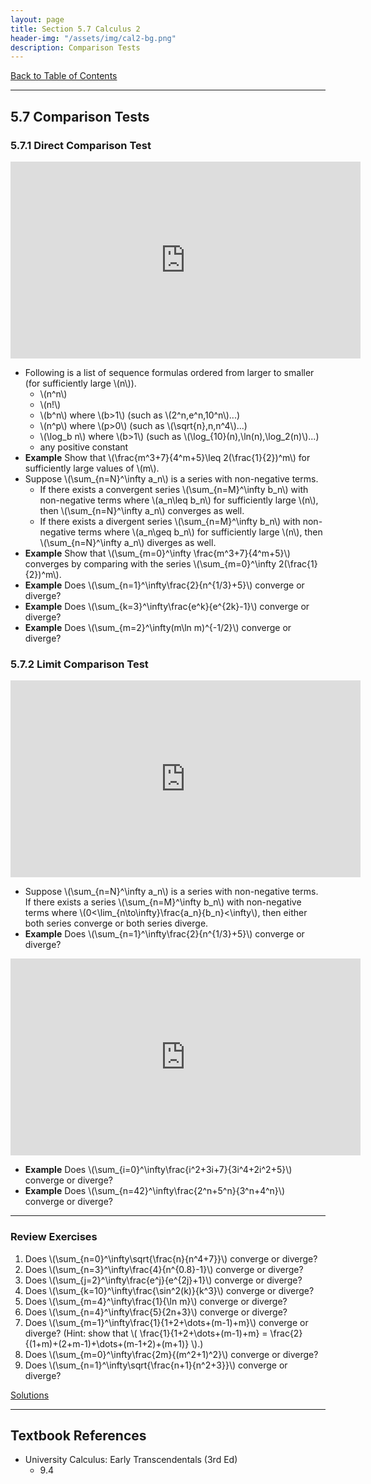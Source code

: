 ```yaml
---
layout: page
title: Section 5.7 Calculus 2
header-img: "/assets/img/cal2-bg.png"
description: Comparison Tests
---
```


[Back to Table of Contents](../..)

---

## 5.7 Comparison Tests

### 5.7.1 Direct Comparison Test

<iframe width="560" height="315" src="https://www.youtube.com/embed/2BrTpR7TqzA" frameborder="0" allowfullscreen></iframe>

- Following is a list of sequence formulas ordered from larger to
  smaller (for sufficiently large \\(n\\)).
    - \\(n^n\\)
    - \\(n!\\)
    - \\(b^n\\) where \\(b>1\\) (such as \\(2^n,e^n,10^n\\)...)
    - \\(n^p\\) where \\(p>0\\) (such as \\(\sqrt{n},n,n^4\\)...)
    - \\(\log_b n\\) where \\(b>1\\)
      (such as \\(\log_{10}(n),\ln(n),\log_2(n)\\)...)
    - any positive constant
- **Example**
  Show that \\(\frac{m^3+7}{4^m+5}\leq 2(\frac{1}{2})^m\\) for sufficiently
  large values of \\(m\\).
- Suppose \\(\sum_{n=N}^\infty a_n\\) is a series with non-negative terms.
    - If there exists a convergent series \\(\sum_{n=M}^\infty b_n\\)
      with non-negative terms where \\(a_n\leq b_n\\) for sufficiently
      large \\(n\\), then \\(\sum_{n=N}^\infty a_n\\) converges as well.
    - If there exists a divergent series \\(\sum_{n=M}^\infty b_n\\)
      with non-negative terms where \\(a_n\geq b_n\\) for sufficiently
      large \\(n\\), then \\(\sum_{n=N}^\infty a_n\\) diverges as well.
- **Example**
  Show that \\(\sum_{m=0}^\infty \frac{m^3+7}{4^m+5}\\) converges by
  comparing with the series \\(\sum_{m=0}^\infty 2(\frac{1}{2})^m\\).
- **Example**
  Does \\(\sum_{n=1}^\infty\frac{2}{n^{1/3}+5}\\) converge or diverge?
- **Example**
  Does \\(\sum_{k=3}^\infty\frac{e^k}{e^{2k}-1}\\) converge or diverge?
- **Example**
  Does \\(\sum_{m=2}^\infty(m\ln m)^{-1/2}\\) converge or diverge?


### 5.7.2 Limit Comparison Test

<iframe width="560" height="315" src="https://www.youtube.com/embed/CCi27WlXPF8" frameborder="0" allowfullscreen></iframe>

- Suppose \\(\sum_{n=N}^\infty a_n\\) is a series with non-negative terms.
  If there exists a series \\(\sum_{n=M}^\infty b_n\\)
  with non-negative terms where
  \\(0<\lim_{n\to\infty}\frac{a_n}{b_n}<\infty\\),
  then either both series converge or both series diverge.
- **Example**
  Does \\(\sum_{n=1}^\infty\frac{2}{n^{1/3}+5}\\) converge or diverge?

<iframe width="560" height="315" src="https://www.youtube.com/embed/Yu8mh9Px2R0" frameborder="0" allowfullscreen></iframe>

- **Example**
  Does \\(\sum_{i=0}^\infty\frac{i^2+3i+7}{3i^4+2i^2+5}\\) converge or diverge?
- **Example**
  Does \\(\sum_{n=42}^\infty\frac{2^n+5^n}{3^n+4^n}\\) converge or diverge?

---

### Review Exercises

1.  Does \\(\sum_{n=0}^\infty\sqrt{\frac{n}{n^4+7}}\\) converge or
    diverge?
1.  Does \\(\sum_{n=3}^\infty\frac{4}{n^{0.8}-1}\\) converge or
    diverge?
1.  Does \\(\sum_{j=2}^\infty\frac{e^j}{e^{2j}+1}\\) converge or diverge?
1.  Does \\(\sum_{k=10}^\infty\frac{\sin^2(k)}{k^3}\\) converge or diverge?
1.  Does \\(\sum_{m=4}^\infty\frac{1}{\ln m}\\) converge or diverge?
1.  Does \\(\sum_{n=4}^\infty\frac{5}{2n+3}\\) converge or diverge?
1.  Does \\(\sum_{m=1}^\infty\frac{1}{1+2+\dots+(m-1)+m}\\) converge or diverge?
    (Hint: show that \\(
      \frac{1}{1+2+\dots+(m-1)+m}
        =
      \frac{2}{(1+m)+(2+m-1)+\dots+(m-1+2)+(m+1)}
    \\).)
1.  Does \\(\sum_{m=0}^\infty\frac{2m}{(m^2+1)^2}\\) converge or
    diverge?
1.  Does \\(\sum_{n=1}^\infty\sqrt{\frac{n+1}{n^2+3}}\\) converge or
    diverge?

[Solutions](/resources/calculus2/solutions/5.7.pdf)

---

## Textbook References

- University Calculus: Early Transcendentals (3rd Ed)
    - 9.4
